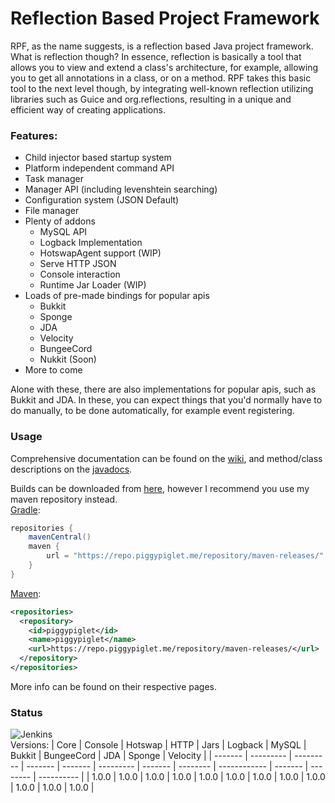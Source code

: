 # Reflection Based Project Framework
RPF, as the name suggests, is a reflection based Java project framework. What is reflection though? In essence, reflection is basically a tool that allows you to view and extend a class's architecture, for example, allowing you to get all annotations in a class, or on a method. RPF takes this basic tool to the next level though, by integrating well-known reflection utilizing libraries such as Guice and org.reflections, resulting in a unique and efficient way of creating applications.
### Features:
- Child injector based startup system
- Platform independent command API
- Task manager
- Manager API (including levenshtein searching)
- Configuration system (JSON Default)
- File manager
- Plenty of addons
  - MySQL API
  - Logback Implementation
  - HotswapAgent support (WIP)
  - Serve HTTP JSON
  - Console interaction
  - Runtime Jar Loader (WIP)
- Loads of pre-made bindings for popular apis
  - Bukkit
  - Sponge
  - JDA
  - Velocity
  - BungeeCord
  - Nukkit (Soon)
- More to come

Alone with these, there are also implementations for popular apis, such as Bukkit and JDA. In these, you can expect things that you'd normally have to do manually, to be done automatically, for example event registering.

### Usage
Comprehensive documentation can be found on the [wiki](https://github.com/PiggyPiglet/Framework/wiki), and method/class descriptions on the [javadocs](https://rpf.piggypiglet.me/docs).

Builds can be downloaded from [here](https://ci.piggypiglet.me/job/Framework/), however I recommend you use my maven repository instead.<br/>
[Gradle](https://github.com/PiggyPiglet/Framework/wiki/Gradle-Setup):
```groovy
repositories {
    mavenCentral()
    maven {
        url = "https://repo.piggypiglet.me/repository/maven-releases/"
    }
}
```
[Maven](https://github.com/PiggyPiglet/Framework/wiki/Maven-Setup):
```xml
<repositories>
  <repository>
    <id>piggypiglet</id>
    <name>piggypiglet</name>
    <url>https://repo.piggypiglet.me/repository/maven-releases/</url>
  </repository>
</repositories>
```
More info can be found on their respective pages.

### Status
![Jenkins](https://img.shields.io/jenkins/build/https/ci.piggypiglet.me/Framework)
<br/>Versions:
|  Core   |  Console  |  Hotswap  |  HTTP   |  Jars   |  Logback  |  MySQL  |  Bukkit  |  BungeeCord  |  JDA    |  Sponge  |  Velocity  |
| ------- | --------- | --------- | ------- | ------- | --------- | ------- | -------- | ------------ | ------- | -------- | ---------- |
|  1.0.0  |  1.0.0    |  1.0.0    |  1.0.0  |  1.0.0  |  1.0.0    |  1.0.0  |  1.0.0   |  1.0.0       |  1.0.0  |  1.0.0   |  1.0.0     |